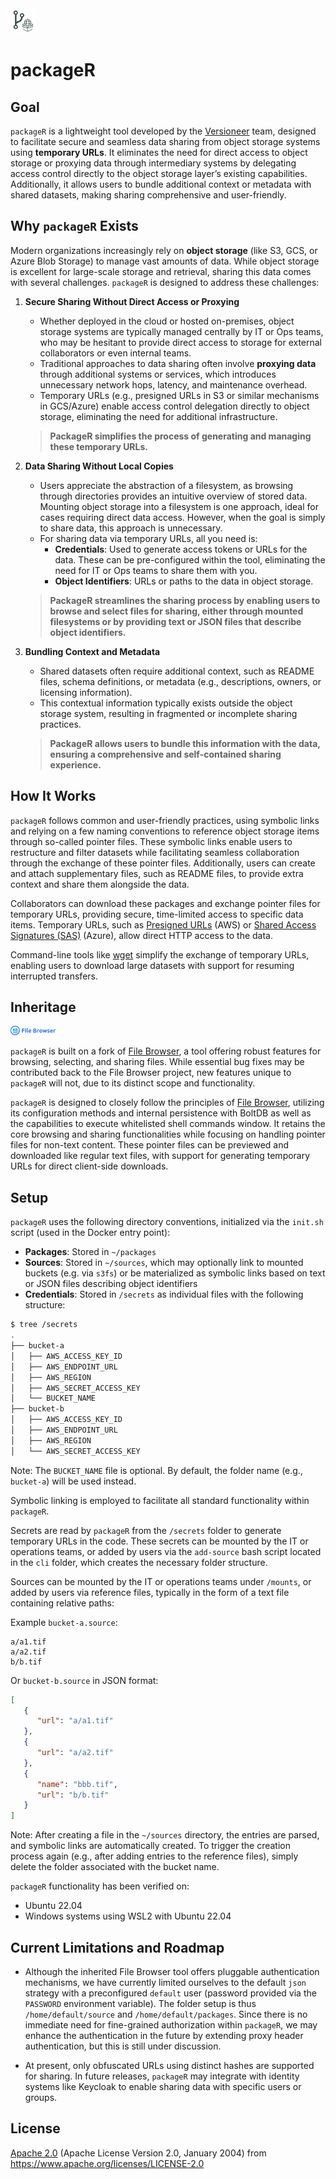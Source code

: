 <img src="https://raw.githubusercontent.com/versioneer-tech/package-r-design/main/logo.png" height="40"/>

# packageR 

## Goal

`packageR` is a lightweight tool developed by the [Versioneer](https://versioneer.at) team, designed to facilitate secure and seamless data sharing from object storage systems using **temporary URLs**. It eliminates the need for direct access to object storage or proxying data through intermediary systems by delegating access control directly to the object storage layer’s existing capabilities. Additionally, it allows users to bundle additional context or metadata with shared datasets, making sharing comprehensive and user-friendly.

## Why `packageR` Exists

Modern organizations increasingly rely on **object storage** (like S3, GCS, or Azure Blob Storage) to manage vast amounts of data. While object storage is excellent for large-scale storage and retrieval, sharing this data comes with several challenges. `packageR` is designed to address these challenges:

1. **Secure Sharing Without Direct Access or Proxying**
   - Whether deployed in the cloud or hosted on-premises, object storage systems are typically managed centrally by IT or Ops teams, who may be hesitant to provide direct access to storage for external collaborators or even internal teams.
   - Traditional approaches to data sharing often involve **proxying data** through additional systems or services, which introduces unnecessary network hops, latency, and maintenance overhead.
   - Temporary URLs (e.g., presigned URLs in S3 or similar mechanisms in GCS/Azure) enable access control delegation directly to object storage, eliminating the need for additional infrastructure.
   > **PackageR simplifies the process of generating and managing these temporary URLs.**

2. **Data Sharing Without Local Copies**
   - Users appreciate the abstraction of a filesystem, as browsing through directories provides an intuitive overview of stored data. Mounting object storage into a filesystem is one approach, ideal for cases requiring direct data access. However, when the goal is simply to share data, this approach is unnecessary.  
   - For sharing data via temporary URLs, all you need is:  
     - **Credentials**: Used to generate access tokens or URLs for the data. These can be pre-configured within the tool, eliminating the need for IT or Ops teams to share them with you.
     - **Object Identifiers**: URLs or paths to the data in object storage.  
   > **PackageR streamlines the sharing process by enabling users to browse and select files for sharing, either through mounted filesystems or by providing text or JSON files that describe object identifiers.**

3. **Bundling Context and Metadata**
   - Shared datasets often require additional context, such as README files, schema definitions, or metadata (e.g., descriptions, owners, or licensing information).
   - This contextual information typically exists outside the object storage system, resulting in fragmented or incomplete sharing practices.
   > **PackageR allows users to bundle this information with the data, ensuring a comprehensive and self-contained sharing experience.**

## How It Works

`packageR` follows common and user-friendly practices, using symbolic links and relying on a few naming conventions to reference object storage items through so-called pointer files. These symbolic links enable users to restructure and filter datasets while facilitating seamless collaboration through the exchange of these pointer files. Additionally, users can create and attach supplementary files, such as README files, to provide extra context and share them alongside the data.

Collaborators can download these packages and exchange pointer files for temporary URLs, providing secure, time-limited access to specific data items. Temporary URLs, such as [Presigned URLs](https://docs.aws.amazon.com/AmazonS3/latest/userguide/using-presigned-url.html) (AWS) or [Shared Access Signatures (SAS)](https://learn.microsoft.com/en-us/azure/storage/common/storage-sas-overview) (Azure), allow direct HTTP access to the data.

Command-line tools like [wget](https://www.gnu.org/software/wget/) simplify the exchange of temporary URLs, enabling users to download large datasets with support for resuming interrupted transfers.

## Inheritage

<img src="https://raw.githubusercontent.com/filebrowser/logo/master/banner.png" height="15"/>

`packageR` is built on a fork of [File Browser](https://github.com/filebrowser/filebrowser/), a tool offering robust features for browsing, selecting, and sharing files. While essential bug fixes may be contributed back to the File Browser project, new features unique to `packageR` will not, due to its distinct scope and functionality.

`packageR` is designed to closely follow the principles of [File Browser](https://github.com/filebrowser/filebrowser/), utilizing its configuration methods and internal persistence with BoltDB as well as the capabilities to execute whitelisted shell commands window. It retains the core browsing and sharing functionalities while focusing on handling pointer files for non-text content. These pointer files can be previewed and downloaded like regular text files, with support for generating temporary URLs for direct client-side downloads.

## Setup

`packageR` uses the following directory conventions, initialized via the `init.sh` script (used in the Docker entry point):

- **Packages**: Stored in `~/packages`
- **Sources**: Stored in `~/sources`, which may optionally link to mounted buckets (e.g. via `s3fs`) or be materialized as symbolic links based on text or JSON files describing object identifiers
- **Credentials**: Stored in `/secrets` as individual files with the following structure:

```bash
$ tree /secrets
.
├── bucket-a
│   ├── AWS_ACCESS_KEY_ID
│   ├── AWS_ENDPOINT_URL
│   ├── AWS_REGION
│   ├── AWS_SECRET_ACCESS_KEY
│   └── BUCKET_NAME
├── bucket-b
│   ├── AWS_ACCESS_KEY_ID
│   ├── AWS_ENDPOINT_URL
│   ├── AWS_REGION
│   └── AWS_SECRET_ACCESS_KEY
```

Note: The `BUCKET_NAME` file is optional. By default, the folder name (e.g., `bucket-a`) will be used instead.

Symbolic linking is employed to facilitate all standard functionality within `packageR`.

Secrets are read by `packageR` from the `/secrets` folder to generate temporary URLs in the code. These secrets can be mounted by the IT or operations teams, or added by users via the `add-source` bash script located in the `cli` folder, which creates the necessary folder structure. 

Sources can be mounted by the IT or operations teams under `/mounts`, or added by users via reference files, typically in the form of a text file containing relative paths:

Example `bucket-a.source`:
```
a/a1.tif
a/a2.tif
b/b.tif
```

Or `bucket-b.source` in JSON format:

```json
[
   {
      "url": "a/a1.tif"
   },
   {
      "url": "a/a2.tif"
   },
   {
      "name": "bbb.tif",
      "url": "b/b.tif"
   }
]
```

Note: After creating a file in the `~/sources` directory, the entries are parsed, and symbolic links are automatically created. To trigger the creation process again (e.g., after adding entries to the reference files), simply delete the folder associated with the bucket name.

`packageR` functionality has been verified on:
- Ubuntu 22.04
- Windows systems using WSL2 with Ubuntu 22.04

## Current Limitations and Roadmap

- Although the inherited File Browser tool offers pluggable authentication mechanisms, we have currently limited ourselves to the default `json` strategy with a preconfigured `default` user (password provided via the `PASSWORD` environment variable). The folder setup is thus `/home/default/source` and `/home/default/packages`. Since there is no immediate need for fine-grained authorization within `packageR`, we may enhance the authentication in the future by extending proxy header authentication, but this is still under discussion.

- At present, only obfuscated URLs using distinct hashes are supported for sharing. In future releases, `packageR` may integrate with identity systems like Keycloak to enable sharing data with specific users or groups.

## License

[Apache 2.0](LICENSE) (Apache License Version 2.0, January 2004) from https://www.apache.org/licenses/LICENSE-2.0

